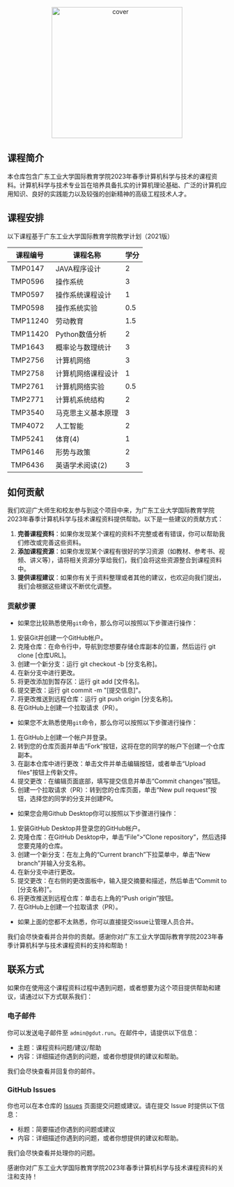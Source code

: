<p align="center">
  <img src="https://user-images.githubusercontent.com/117586514/231061497-5a617830-19e3-477e-813b-dbddfa0c80e7.png" alt="cover" width="300" style="vertical-align:middle"/>
</p>

## 课程简介

本仓库包含广东工业大学国际教育学院2023年春季计算机科学与技术的课程资料。计算机科学与技术专业旨在培养具备扎实的计算机理论基础、广泛的计算机应用知识、良好的实践能力以及较强的创新精神的高级工程技术人才。

## 课程安排

以下课程基于广东工业大学国际教育学院教学计划（2021版）

| 课程编号 | 课程名称           | 学分 |
| -------- | ------------------ | ---- |
| TMP0147  | JAVA程序设计       | 2    |
| TMP0596  | 操作系统           | 3    |
| TMP0597  | 操作系统课程设计   | 1    |
| TMP0598  | 操作系统实验       | 0.5  |
| TMP11240 | 劳动教育           | 1.5  |
| TMP11420 | Python数值分析     | 2    |
| TMP1643  | 概率论与数理统计   | 3    |
| TMP2756  | 计算机网络         | 3    |
| TMP2758  | 计算机网络课程设计 | 1    |
| TMP2761  | 计算机网络实验     | 0.5  |
| TMP2771  | 计算机系统结构     | 2    |
| TMP3540  | 马克思主义基本原理 | 3    |
| TMP4072  | 人工智能           | 2    |
| TMP5241  | 体育(4)            | 1    |
| TMP6146  | 形势与政策         | 2    |
| TMP6436  | 英语学术阅读(2)    | 3    |

## 如何贡献

我们欢迎广大师生和校友参与到这个项目中来，为广东工业大学国际教育学院2023年春季计算机科学与技术课程资料提供帮助。以下是一些建议的贡献方式：

1. **完善课程资料**：如果你发现某个课程的资料不完整或者有错误，你可以帮助我们修改或完善这些资料。
2. **添加课程资源**：如果你发现某个课程有很好的学习资源（如教材、参考书、视频、讲义等），请将相关资源分享给我们，我们会将这些资源整合到课程资料中。
3. **提供课程建议**：如果你有关于资料整理或者其他的建议，也欢迎向我们提出，我们会根据这些建议不断优化调整。

### 贡献步骤

 - 如果您比较熟悉使用`git`命令，那么你可以按照以下步骤进行操作：
1. 安装Git并创建一个GitHub帐户。
2. 克隆仓库：在命令行中，导航到您想要存储仓库副本的位置，然后运行 git clone [仓库URL]。
3. 创建一个新分支：运行 git checkout -b [分支名称]。
4. 在新分支中进行更改。
5. 将更改添加到暂存区：运行 git add [文件名]。
6. 提交更改：运行 git commit -m "[提交信息]"。
7. 将更改推送到远程仓库：运行 git push origin [分支名称]。
8. 在GitHub上创建一个拉取请求（PR）。

 - 如果您不太熟悉使用`git`命令，那么你可以按照以下步骤进行操作：
1. 在GitHub上创建一个帐户并登录。
2. 转到您的仓库页面并单击“Fork”按钮，这将在您的同学的帐户下创建一个仓库副本。
3. 在副本仓库中进行更改：单击文件并单击编辑按钮，或者单击“Upload files”按钮上传新文件。
4. 提交更改：在编辑页面底部，填写提交信息并单击“Commit changes”按钮。
5. 创建一个拉取请求（PR）：转到您的仓库页面，单击“New pull request”按钮，选择您的同学的分支并创建PR。

 - 如果您会用Github Desktop你可以按照以下步骤进行操作：
1. 安装GitHub Desktop并登录您的GitHub帐户。
2. 克隆仓库：在GitHub Desktop中，单击“File”>“Clone repository”，然后选择您要克隆的仓库。
3. 创建一个新分支：在左上角的“Current branch”下拉菜单中，单击“New branch”并输入分支名称。
4. 在新分支中进行更改。
5. 提交更改：在右侧的更改面板中，输入提交摘要和描述，然后单击“Commit to [分支名称]”。
6. 将更改推送到远程仓库：单击右上角的“Push origin”按钮。
7. 在GitHub上创建一个拉取请求（PR）。
 
 - 如果上面的您都不太熟悉，你可以直接提交issue让管理人员合并。
 
我们会尽快查看并合并你的贡献。感谢你对广东工业大学国际教育学院2023年春季计算机科学与技术课程资料的支持和帮助！

## 联系方式

如果你在使用这个课程资料过程中遇到问题，或者想要为这个项目提供帮助和建议，请通过以下方式联系我们：

### 电子邮件

你可以发送电子邮件至 `admin@gdut.run`。在邮件中，请提供以下信息：

- 主题：课程资料问题/建议/帮助
- 内容：详细描述你遇到的问题，或者你想提供的建议和帮助。

我们会尽快查看并回复你的邮件。

### GitHub Issues

你也可以在本仓库的 [Issues](https://github.com/GDUTSIE/2023-Spring-CS-course-materials/issues) 页面提交问题或建议。请在提交 Issue 时提供以下信息：

- 标题：简要描述你遇到的问题或建议
- 内容：详细描述你遇到的问题，或者你想提供的建议和帮助。

我们会尽快查看并处理你的问题。

感谢你对广东工业大学国际教育学院2023年春季计算机科学与技术课程资料的关注和支持！
